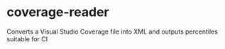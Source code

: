 # coverage-reader
Converts a Visual Studio Coverage file into XML and outputs percentiles suitable for CI
